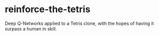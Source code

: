 # reinforce-the-tetris
Deep Q-Networks applied to a Tetris clone, with the hopes of having it surpass a human in skill.
